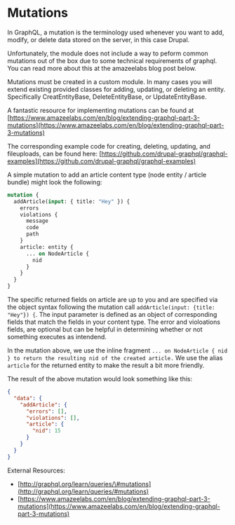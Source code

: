 # Mutations

In GraphQL, a mutation is the terminology used whenever you want to add, modify, or delete data stored on the server, in this case Drupal.

Unfortunately, the module does not include a way to peform common mutations out of the box due to some technical requirements of graphql. You can read more about this at the amazeelabs blog post below.

Mutations must be created in a custom module. In many cases you will extend existing provided classes for adding, updating, or deleting an entity. Specifically CreatEntityBase, DeleteEntityBase, or UpdateEntityBase.

A fantastic resource for implementing mutations can be found at [https://www.amazeelabs.com/en/blog/extending-graphql-part-3-mutations](https://www.amazeelabs.com/en/blog/extending-graphql-part-3-mutations)

The corresponding example code for creating, deleting, updating, and fileuploads, can be found here: [https://github.com/drupal-graphql/graphql-examples](https://github.com/drupal-graphql/graphql-examples)

A simple mutation to add an article content type \(node entity / article bundle\) might look the following:

```graphql
mutation {
  addArticle(input: { title: "Hey" }) {
    errors
    violations {
      message
      code
      path
    }
    article: entity {
      ... on NodeArticle {
        nid
      }
    }
  }
}
```

The specific returned fields on article are up to you and are specified via the object syntax following the mutation call `addArticle(input: {title: "Hey"}) {`. The input parameter is defined as an object of corresponding fields that match the fields in your content type. The error and violoations fields, are optional but can be helpful in determining whether or not something executes as intendend.

In the mutation above, we use the inline fragment `... on NodeArticle { nid } to return the resulting nid of the created article.` We use the alias `article` for the returned entity to make the result a bit more friendly.

The result of the above mutation would look something like this:

```json
{
  "data": {
    "addArticle": {
      "errors": [],
      "violations": [],
      "article": {
        "nid": 15
      }
    }
  }
}
```

External Resources:

* [http://graphql.org/learn/queries/\#mutations](http://graphql.org/learn/queries/#mutations)
* [https://www.amazeelabs.com/en/blog/extending-graphql-part-3-mutations](https://www.amazeelabs.com/en/blog/extending-graphql-part-3-mutations)
